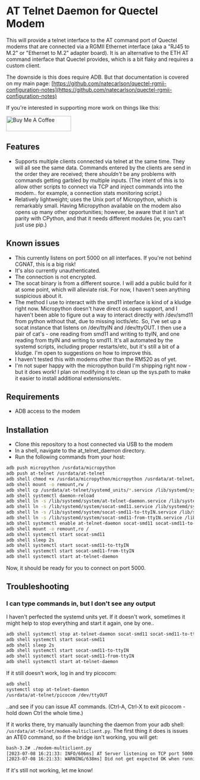 # AT Telnet Daemon for Quectel Modem

This will provide a telnet interface to the AT command port of Quectel modems that are connected via a RGMII Ethernet interface (aka a "RJ45 to M.2" or "Ethernet to M.2" adapter board). It is an alternative to the ETH AT command interface that Quectel provides, which is a bit flaky and requires a custom client.

The downside is this does require ADB. But that documentation is covered on my main page: [https://github.com/natecarlson/quectel-rgmii-configuration-notes](https://github.com/natecarlson/quectel-rgmii-configuration-notes)

If you're interested in supporting more work on things like this:

<a href="https://www.buymeacoffee.com/natecarlson" target="_blank"><img src="https://cdn.buymeacoffee.com/buttons/default-orange.png" alt="Buy Me A Coffee" height="41" width="174"></a>

## Features

* Supports multiple clients connected via telnet at the same time. They will all see the same data. Commands entered by the clients are send in the order they are received; there _shouldn't_ be any problems with commands getting garbled by multiple inputs. (The intent of this is to allow other scripts to connect via TCP and inject commands into the modem.. for example, a connection stats monitoring script.)
* Relatively lightweight; uses the Unix port of Micropython, which is remarkably small. Having Micropython available on the modem also opens up many other opportunities; however, be aware that it isn't at parity with CPython, and that it needs different modules (ie, you can't just use pip.)

## Known issues

* This currently listens on port 5000 on all interfaces. If you're not behind CGNAT, this is a big risk!
* It's also currently unauthenticated.
* The connection is not encrypted.
* The socat binary is from a different source. I will add a public build for it at some point, which will alleviate risk. For now, I haven't seen anything suspicious about it.
* The method I use to interact with the smd11 interface is kind of a kludge right now. Micropython doesn't have direct os.open support, and I haven't been able to figure out a way to interact directly with /dev/smd11 from python without that, due to missing ioctls/etc. So, I've set up a socat instance that listens on /dev/ttyIN and /dev/ttyOUT. I then use a pair of cat's - one reading from smd11 and writing to ttyIN, and one reading from ttyIN and writing to smd11. It's all automated by the systemd scripts, including proper restarts/etc, but it's still a bit of a kludge. I'm open to suggestions on how to improve this.
* I haven't tested this with modems other than the RM520 as of yet.
* I'm not super happy with the micropython build I'm shipping right now - but it does work! I plan on modifying it to clean up the sys.path to make it easier to install additional extensions/etc.

## Requirements

* ADB access to the modem

## Installation

* Clone this repository to a host connected via USB to the modem
* In a shell, navigate to the at_telnet_daemon directory.
* Run the following commands from your host:

```bash
adb push micropython /usrdata/micropython
adb push at-telnet /usrdata/at-telnet
adb shell chmod +x /usrdata/micropython/micropython /usrdata/at-telnet/modem-multiclient.py /usrdata/at-telnet/socat-armel-static /usrdata/at-telnet/picocom
adb shell mount -o remount,rw /
adb shell cp /usrdata/at-telnet/systemd_units/*.service /lib/systemd/system
adb shell systemctl daemon-reload
adb shell ln -s /lib/systemd/system/at-telnet-daemon.service /lib/systemd/system/multi-user.target.wants/
adb shell ln -s /lib/systemd/system/socat-smd11.service /lib/systemd/system/multi-user.target.wants/
adb shell ln -s /lib/systemd/system/socat-smd11-to-ttyIN.service /lib/systemd/system/multi-user.target.wants/
adb shell ln -s /lib/systemd/system/socat-smd11-from-ttyIN.service /lib/systemd/system/multi-user.target.wants/
adb shell systemctl enable at-telnet-daemon socat-smd11 socat-smd11-to-ttyIN socat-smd11-from-ttyIN
adb shell mount -o remount,ro /
adb shell systemctl start socat-smd11
adb shell sleep 2s
adb shell systemctl start socat-smd11-to-ttyIN
adb shell systemctl start socat-smd11-from-ttyIN
adb shell systemctl start at-telnet-daemon
```

Now, it should be ready for you to connect on port 5000.

## Troubleshooting

### I can type commands in, but I don't see any output

I haven't perfected the systemd units yet. If it doesn't work, sometimes it might help to stop everything and start it again, one by one..

```bash
adb shell systemctl stop at-telnet-daemon socat-smd11 socat-smd11-to-ttyIN socat-smd11-from-ttyIN
adb shell systemctl start socat-smd11
adb shell sleep 2s
adb shell systemctl start socat-smd11-to-ttyIN
adb shell systemctl start socat-smd11-from-ttyIN
adb shell systemctl start at-telnet-daemon
```

If it still doesn't work, log in and try picocom:

```bash
adb shell
systemctl stop at-telnet-daemon
/usrdata/at-telnet/picocom /dev/ttyOUT
```

..and see if you can issue AT commands. (Ctrl-A, Ctrl-X to exit picocom - hold down Ctrl the whole time.)

If it works there, try manually launching the daemon from your adb shell: `/usrdata/at-telnet/modem-multiclient.py`. The first thing it does is issues an ATE0 command, so if the bridge isn't working, you will get:

```bash
bash-3.2# ./modem-multiclient.py
[2023-07-08 16:21:33: INFO/606ms] AT Server listening on TCP port 5000
[2023-07-08 16:21:33: WARNING/638ms] Did not get expected OK when running ATE0. Result: b''
```

If it's still not working, let me know!
